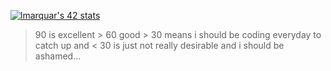 [![lmarquar's 42 stats](https://badge42.vercel.app/api/v2/clb2nvggn00250fkyfjsohwql/stats?cursusId=21&coalitionId=149)](https://github.com/JaeSeoKim/badge42)
> 90 is excellent > 60 good > 30 means i should be coding everyday to catch up and < 30 is just not really desirable and i should be ashamed...
